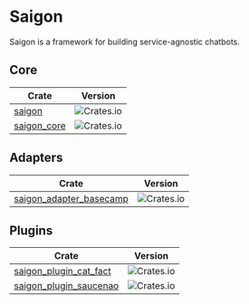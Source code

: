 # Saigon

Saigon is a framework for building service-agnostic chatbots.

## Core

| Crate                                               | Version                                                                     |
| --------------------------------------------------- | --------------------------------------------------------------------------- |
| [saigon](https://crates.io/crates/saigon)           | ![Crates.io](https://img.shields.io/crates/v/saigon?style=flat-square)      |
| [saigon_core](https://crates.io/crates/saigon_core) | ![Crates.io](https://img.shields.io/crates/v/saigon_core?style=flat-square) |

## Adapters

| Crate                                                                       | Version                                                                                 |
| --------------------------------------------------------------------------- | --------------------------------------------------------------------------------------- |
| [saigon_adapter_basecamp](https://crates.io/crates/saigon_adapter_basecamp) | ![Crates.io](https://img.shields.io/crates/v/saigon_adapter_basecamp?style=flat-square) |

## Plugins

| Crate                                                                     | Version                                                                                |
| ------------------------------------------------------------------------- | -------------------------------------------------------------------------------------- |
| [saigon_plugin_cat_fact](https://crates.io/crates/saigon_plugin_cat_fact) | ![Crates.io](https://img.shields.io/crates/v/saigon_plugin_cat_fact?style=flat-square) |
| [saigon_plugin_saucenao](https://crates.io/crates/saigon_plugin_saucenao) | ![Crates.io](https://img.shields.io/crates/v/saigon_plugin_saucenao?style=flat-square) |
